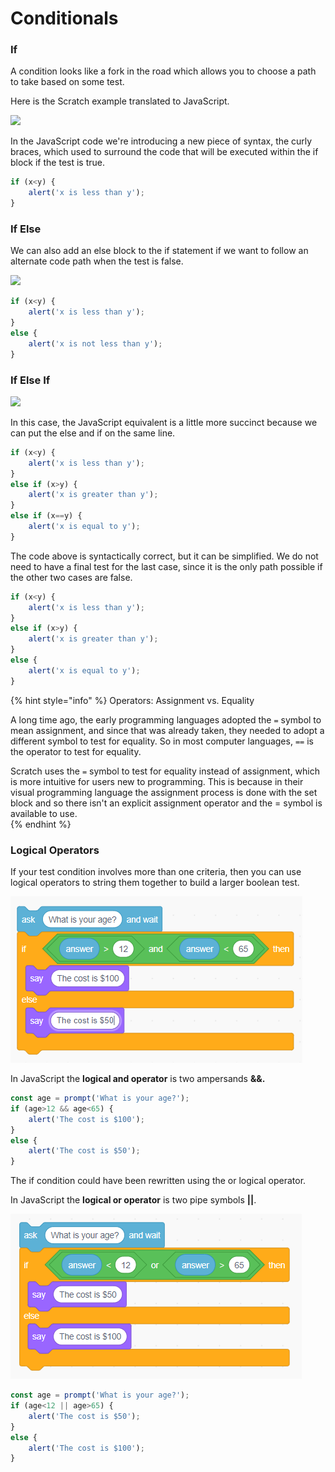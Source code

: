 # Conditionals

### If

A condition looks like a fork in the road which allows you to choose a path to take based on some test.

Here is the Scratch example translated to JavaScript. 

![](https://lh3.googleusercontent.com/0yRj3rZbZTw97NEr3DGDC3-RzakdOIVvJRpYbglx9ZCSjWKGl7mvBJmMYBVnMKM-gwpEFDV4K0OSmVykzc3wfFX4EfHfco_VFiNppOWELwnDGyfqHzdGF_4ztkP2-TbBt6g_3YX0JQ)

In the JavaScript code we're introducing a new piece of syntax, the curly braces, which used to surround the code that will be executed within the if block if the test is true. 

```javascript
if (x<y) {
    alert('x is less than y');
}
```

### If Else

We can also add an else block to the if statement if we want to follow an alternate code path when the test is false.

![](https://lh5.googleusercontent.com/1YkZBjx68oSdlxN-mSndriiw-BRX6B6ZYrds-7fiXQ-dxQ1b5POz3JU6pFq0bbEhOYbXPomdbylSZQvKbsNOrRr4sPa6PpQltA0mff2tOG1yHvi09YHJgtMxmBTUbL_WuNUU6Nr11A)

```javascript
if (x<y) {
    alert('x is less than y');
}
else {
    alert('x is not less than y');
}
```

### If Else If

![](https://lh5.googleusercontent.com/gmcDz8_K5il9UBC-0rIUQtbZa9LLxhFOmv99Nfii9LhYYd0rtd9D2qqd_0kfShQ0eymc6wOFCo8amrdkHiXxUy_w3xvRTfTO46FisSukSVUmqxuZP3xyby39jrYNmAK5hWCKj28fDw)

In this case, the JavaScript equivalent is a little more succinct because we can put the else and if on the same line.

```javascript
if (x<y) {
    alert('x is less than y');
}
else if (x>y) {
    alert('x is greater than y');
}
else if (x==y) {
    alert('x is equal to y');
}
```

The code above is syntactically correct, but it can be simplified. We do not need to have a final test for the last case, since it is the only path possible if the other two cases are false.

```javascript
if (x<y) {
    alert('x is less than y');
}
else if (x>y) {
    alert('x is greater than y');
}
else {
    alert('x is equal to y');
}
```

{% hint style="info" %}
Operators: Assignment vs. Equality

A long time ago, the early programming languages adopted the `=` symbol to mean assignment, and since that was already taken, they needed to adopt a different symbol to test for equality. So in most computer languages, `==` is the operator to test for equality.

Scratch uses the `=` symbol to test for equality instead of assignment, which is more intuitive for users new to programming. This is because in their visual programming language the assignment process is done with the set block and so there isn't an explicit assignment operator and the = symbol is available to use.  
{% endhint %}

### Logical Operators

If your test condition involves more than one criteria, then you can use logical operators to string them together to build a larger boolean test.

![](../.gitbook/assets/image%20%2811%29.png)

In JavaScript the **logical and operator** is two ampersands **&&.**

```javascript
const age = prompt('What is your age?');
if (age>12 && age<65) {
    alert('The cost is $100');
}
else {
    alert('The cost is $50');
}
```

The if condition could have been rewritten using the or logical operator.

In JavaScript the **logical or operator** is two pipe symbols **\|\|**.

![](../.gitbook/assets/image%20%284%29.png)

```javascript
const age = prompt('What is your age?');
if (age<12 || age>65) {
    alert('The cost is $50');
}
else {
    alert('The cost is $100');
}
```

